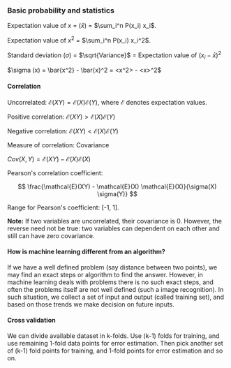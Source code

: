 ### Basic probability and statistics 

Expectation value of $x$ = ($\bar{x}$) = $\sum_i^n P(x_i) x_i$.  

Expectation value of $x^2$ = $\sum_i^n P(x_i) x_i^2$.

Standard deviation ($\sigma$) = $\sqrt{Variance}$ = Expectation value of $(x_i - \bar{x})^2$  

$\sigma (x) = \bar{x^2} - \bar{x}^2 = <x^2> - <x>^2$ 

#### Correlation 

Uncorrelated: $\mathcal{E}(XY) = \mathcal{E}(X) \mathcal{E}(Y)$, where $\mathcal{E}$ denotes expectation values. 

Positive correlation: $\mathcal{E}(XY) > \mathcal{E}(X) \mathcal{E}(Y)$ 

Negative correlation: $\mathcal{E}(XY) < \mathcal{E}(X) \mathcal{E}(Y)$

Measure of correlation: Covariance 

$Cov(X, Y) = \mathcal{E}(XY) - \mathcal{E}(X) \mathcal{E}(X)$ 

Pearson's correlation coefficient: 

$$  \frac{\mathcal{E}(XY) - \mathcal{E}(X) \mathcal{E}(X)}{\sigma(X) \sigma(Y)}  $$ 

Range for Pearson's coefficient: [-1, 1]. 

**Note:** If two variables are uncorrelated, their covariance is 0. However, the reverse need not be true: two variables can dependent on each other and still can have zero covariance. 

#### How is machine learning different from an algorithm? 

If we have a well defined problem (say distance between two points), we may find an exact steps or algorithm to find the answer. However, in machine learning deals with problems there is no such exact steps, and often the problems itself are not well defined (such a image recognition). In such situation, we collect a set of input and output (called training set), and based on those trends we make decision on future inputs. 

#### Cross validation 

We can divide available dataset in k-folds. Use (k-1) folds for training, and use remaining 1-fold data points for error estimation. Then pick another set of (k-1) fold points for training, and 1-fold points for error estimation and so on. 
